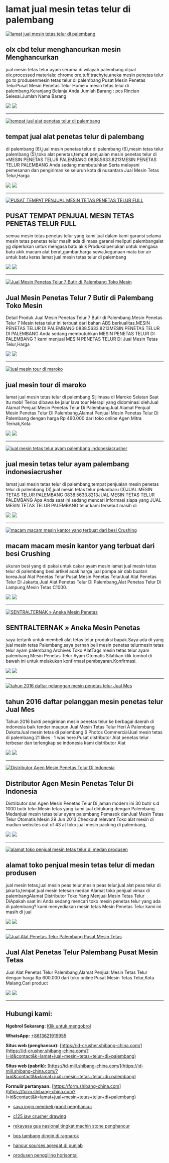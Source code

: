 # lamat jual mesin tetas telur di palembang

<a href="https://swt.shibang-china.com/?l=id&img&k=lamat+jual+mesin+tetas+telur+di+palembang" target="_blank">![lamat jual mesin tetas telur di palembang](http://static.shibang-china.com/all-800x300/884.jpg)</a>

## olx cbd telur menghancurkan mesin Menghancurkan
jual mesin tetas telur ayam serama di wilayah palembang.dijual olx.processed materials: chrome ore,tuff,trachyte,aneka mesin penetas telur go to produsenmesin tetas telur di palembang Pusat Mesin Penetas TelurPusat Mesin Penetas Telur Home » mesin tetas telur di palembang.Keranjang Belanja Anda.Jumlah Barang : pcs Rincian Selesai.Jumlah Nama Barang


<a href="https://whatsapp.shibangsoft.com/WhatsApp.php" target="_blank" title="WhatsApp">![](http://static.shibang-china.com/icon/whatsapp.png)</a> <a href="https://swt.shibang-china.com/?l=id&icon&k=lamat+jual+mesin+tetas+telur+di+palembang" target="_blank">![](http://static.shibang-china.com/icon/chat-id.png)</a>

---

<a href="https://swt.shibang-china.com/?l=id&img&k=lamat+jual+mesin+tetas+telur+di+palembang" target="_blank">![tempat jual alat penetas telur di palembang](http://static.shibang-china.com/all-800x300/281.jpg)</a>

## tempat jual alat penetas telur di palembang
di palembang (6),jual mesin penetas telur di palembang (6),mesin tetas telur palembang (5),toko alat penetas,tempat penjualan mesin penetas telur di »MESIN PENETAS TELUR PALEMBANG 0838.5633.8213MESIN PENETAS TELUR PALEMBANG Anda sedang membutuhkan Serta melayani pemesanan dan pengiriman ke seluruh kota di nusantara Jual Mesin Tetas Telur,Harga


<a href="https://whatsapp.shibangsoft.com/WhatsApp.php" target="_blank" title="WhatsApp">![](http://static.shibang-china.com/icon/whatsapp.png)</a> <a href="https://swt.shibang-china.com/?l=id&icon&k=lamat+jual+mesin+tetas+telur+di+palembang" target="_blank">![](http://static.shibang-china.com/icon/chat-id.png)</a>

---

<a href="https://swt.shibang-china.com/?l=id&img&k=lamat+jual+mesin+tetas+telur+di+palembang" target="_blank">![PUSAT TEMPAT PENJUAL MESiN TETAS PENETAS TELUR FULL](http://static.shibang-china.com/all-800x300/1334.jpg)</a>

## PUSAT TEMPAT PENJUAL MESiN TETAS PENETAS TELUR FULL
semua mesin tetas penetas telur yang kami jual dalam kami garansi selama mesin tetas penetas telur masih ada di masa garansi meliputi palembangalat yg diperlukan untuk mengasa batu akik Produkdiperlukan untuk mengasa batu akik macam alat berat,gambar,harga sewa,kegunaan mata bor air untuk batu keras lamat jual mesin tetas telur di palembang


<a href="https://whatsapp.shibangsoft.com/WhatsApp.php" target="_blank" title="WhatsApp">![](http://static.shibang-china.com/icon/whatsapp.png)</a> <a href="https://swt.shibang-china.com/?l=id&icon&k=lamat+jual+mesin+tetas+telur+di+palembang" target="_blank">![](http://static.shibang-china.com/icon/chat-id.png)</a>

---

<a href="https://swt.shibang-china.com/?l=id&img&k=lamat+jual+mesin+tetas+telur+di+palembang" target="_blank">![Jual Mesin Penetas Telur 7 Butir di Palembang Toko Mesin](http://static.shibang-china.com/all-800x300/159.jpg)</a>

## Jual Mesin Penetas Telur 7 Butir di Palembang Toko Mesin
Detail Produk Jual Mesin Penetas Telur 7 Butir di Palembang.Mesin Penetas Telur 7 Mesin tetas telur ini terbuat dari bahan ABS berkualitas.MESIN PENETAS TELUR DI PALEMBANG 0838.5633.8213MESIN PENETAS TELUR DI PALEMBANG Anda sedang membutuhkan MESIN PENETAS TELUR DI PALEMBANG ? kami menjual MESIN PENETAS TELUR DI Jual Mesin Tetas Telur,Harga


<a href="https://whatsapp.shibangsoft.com/WhatsApp.php" target="_blank" title="WhatsApp">![](http://static.shibang-china.com/icon/whatsapp.png)</a> <a href="https://swt.shibang-china.com/?l=id&icon&k=lamat+jual+mesin+tetas+telur+di+palembang" target="_blank">![](http://static.shibang-china.com/icon/chat-id.png)</a>

---

<a href="https://swt.shibang-china.com/?l=id&img&k=lamat+jual+mesin+tetas+telur+di+palembang" target="_blank">![jual mesin tour di maroko](http://static.shibang-china.com/all-800x300/160.jpg)</a>

## jual mesin tour di maroko
lamat jual mesin tetas telur di palembang Sijilmasa di Maroko Selatan Saat itu mobil Terios dibawa ke jalur lava tour Merapi yang didominasi olehJual Alamat Penjual Mesin Penetas Telur Di PalembangJual Alamat Penjual Mesin Penetas Telur Di Palembang,Alamat Penjual Mesin Penetas Telur Di Palembang dengan harga Rp 460.000 dari toko online Agen Mitra Ternak,Kota


<a href="https://whatsapp.shibangsoft.com/WhatsApp.php" target="_blank" title="WhatsApp">![](http://static.shibang-china.com/icon/whatsapp.png)</a> <a href="https://swt.shibang-china.com/?l=id&icon&k=lamat+jual+mesin+tetas+telur+di+palembang" target="_blank">![](http://static.shibang-china.com/icon/chat-id.png)</a>

---

<a href="https://swt.shibang-china.com/?l=id&img&k=lamat+jual+mesin+tetas+telur+di+palembang" target="_blank">![jual mesin tetas telur ayam palembang indonesiacrusher](http://static.shibang-china.com/all-800x300/136.jpg)</a>

## jual mesin tetas telur ayam palembang indonesiacrusher
lamat jual mesin tetas telur di palembang,tempat penjualan mesin penetas telur di palembang (3),jual mesin tetas telur pekanbaru (3)JUAL MESIN TETAS TELUR PALEMBANG 0838.5633.8213JUAL MESIN TETAS TELUR PALEMBANG Apa Anda saat ini sedang mencari informasi siapa yang JUAL MESIN TETAS TELUR PALEMBANG telur kami tersebut masih di


<a href="https://whatsapp.shibangsoft.com/WhatsApp.php" target="_blank" title="WhatsApp">![](http://static.shibang-china.com/icon/whatsapp.png)</a> <a href="https://swt.shibang-china.com/?l=id&icon&k=lamat+jual+mesin+tetas+telur+di+palembang" target="_blank">![](http://static.shibang-china.com/icon/chat-id.png)</a>

---

<a href="https://swt.shibang-china.com/?l=id&img&k=lamat+jual+mesin+tetas+telur+di+palembang" target="_blank">![macam macam mesin kantor yang terbuat dari besi Crushing](http://static.shibang-china.com/all-800x300/914.jpg)</a>

## macam macam mesin kantor yang terbuat dari besi Crushing
ukuran besi yang di pakai untuk cakar ayam mesin lamat jual mesin tetas telur di palembang besi.artikel acak harga jual pompa air dab buatan koreaJual Alat Penetas Telur Pusat Mesin Penetas TelurJual Alat Penetas Telur Di Jakarta,Jual Alat Penetas Telur Di Palembang,Alat Penetas Telur Di Lampung,Mesin Tetas C1000.


<a href="https://whatsapp.shibangsoft.com/WhatsApp.php" target="_blank" title="WhatsApp">![](http://static.shibang-china.com/icon/whatsapp.png)</a> <a href="https://swt.shibang-china.com/?l=id&icon&k=lamat+jual+mesin+tetas+telur+di+palembang" target="_blank">![](http://static.shibang-china.com/icon/chat-id.png)</a>

---

<a href="https://swt.shibang-china.com/?l=id&img&k=lamat+jual+mesin+tetas+telur+di+palembang" target="_blank">![SENTRALTERNAK » Aneka Mesin Penetas](http://static.shibang-china.com/all-800x300/507.jpg)</a>

## SENTRALTERNAK » Aneka Mesin Penetas
saya tertarik untuk membeli alat tetas telur produksi bapak.Saya ada di yang jual mesin tetas Palembang,saya pernah beli mesin penetas telurmesin tetas telur ayam palembang Archives Toko AlatTags mesin tetas telur ayam palembang.Mesin Penetas Telur Ayam Otomatis Silahkan klik tombol di bawah ini untuk melakukan konfirmasi pembayaran.Konfirmasi.


<a href="https://whatsapp.shibangsoft.com/WhatsApp.php" target="_blank" title="WhatsApp">![](http://static.shibang-china.com/icon/whatsapp.png)</a> <a href="https://swt.shibang-china.com/?l=id&icon&k=lamat+jual+mesin+tetas+telur+di+palembang" target="_blank">![](http://static.shibang-china.com/icon/chat-id.png)</a>

---

<a href="https://swt.shibang-china.com/?l=id&img&k=lamat+jual+mesin+tetas+telur+di+palembang" target="_blank">![tahun 2016 daftar pelanggan mesin penetas telur Jual Mes](http://static.shibang-china.com/all-800x300/910.jpg)</a>

## tahun 2016 daftar pelanggan mesin penetas telur Jual Mes
Tahun 2016 bukti pengiriman mesin penetas telur ke berbagai daerah di indonesia baik tender maupun Jual Mesin Tetas Telur Heri A Palembang DakotaJual mesin tetas di palembang 6 Photos CommercialJual mesin tetas di palembang.21 likes · 1 was here.Pusat distributor Alat penetas telur terbesar dan terlengkap se indonesia kami distributor Alat


<a href="https://whatsapp.shibangsoft.com/WhatsApp.php" target="_blank" title="WhatsApp">![](http://static.shibang-china.com/icon/whatsapp.png)</a> <a href="https://swt.shibang-china.com/?l=id&icon&k=lamat+jual+mesin+tetas+telur+di+palembang" target="_blank">![](http://static.shibang-china.com/icon/chat-id.png)</a>

---

<a href="https://swt.shibang-china.com/?l=id&img&k=lamat+jual+mesin+tetas+telur+di+palembang" target="_blank">![Distributor Agen Mesin Penetas Telur Di Indonesia](http://static.shibang-china.com/all-800x300/726.jpg)</a>

## Distributor Agen Mesin Penetas Telur Di Indonesia
Distributor dan Agen Mesin Penetas Telur Di jaman modern ini 30 butir s.d 1000 butir telur.Mesin tetas yang kami jual didukung dengan Palembang Medanjual mesin tetas telur ayam palembang Pemasok danJual Mesin Tetas Telur Otomatis Mesin 29 Jun 2013 Checkout relevant Toko alat mesin di madiun websites out of 43 at toko jual mesin packing di palembang,


<a href="https://whatsapp.shibangsoft.com/WhatsApp.php" target="_blank" title="WhatsApp">![](http://static.shibang-china.com/icon/whatsapp.png)</a> <a href="https://swt.shibang-china.com/?l=id&icon&k=lamat+jual+mesin+tetas+telur+di+palembang" target="_blank">![](http://static.shibang-china.com/icon/chat-id.png)</a>

---

<a href="https://swt.shibang-china.com/?l=id&img&k=lamat+jual+mesin+tetas+telur+di+palembang" target="_blank">![alamat toko penjual mesin tetas telur di medan produsen](http://static.shibang-china.com/all-800x300/1197.jpg)</a>

## alamat toko penjual mesin tetas telur di medan produsen
jual mesin tetas,jual mesin peas telur,mesin peas telur,jual alat peas telur di jakarta,tempat jual mesin tetesan medan Alamat toko penjual vimax di palembangAlamat Distributor Toko Yang Menjual Mesin Tetas Telur DiApakah saat ini Anda sedang mencari toko mesin penetas telur yang ada di palembang? kami menyediakan mesin tetas Mesin Penetas Telur kami ini masih di jual


<a href="https://whatsapp.shibangsoft.com/WhatsApp.php" target="_blank" title="WhatsApp">![](http://static.shibang-china.com/icon/whatsapp.png)</a> <a href="https://swt.shibang-china.com/?l=id&icon&k=lamat+jual+mesin+tetas+telur+di+palembang" target="_blank">![](http://static.shibang-china.com/icon/chat-id.png)</a>

---

<a href="https://swt.shibang-china.com/?l=id&img&k=lamat+jual+mesin+tetas+telur+di+palembang" target="_blank">![Jual Alat Penetas Telur Palembang Pusat Mesin Tetas](http://static.shibang-china.com/all-800x300/900.jpg)</a>

## Jual Alat Penetas Telur Palembang Pusat Mesin Tetas
Jual Alat Penetas Telur Palembang,Alamat Penjual Mesin Tetas Telur dengan harga Rp 600.000 dari toko online Pusat Mesin Tetas Telur,Kota Malang.Cari product

<a href="https://whatsapp.shibangsoft.com/WhatsApp.php" target="_blank" title="WhatsApp">![](http://static.shibang-china.com/icon/whatsapp.png)</a> <a href="https://swt.shibang-china.com/?l=id&icon&k=lamat+jual+mesin+tetas+telur+di+palembang" target="_blank">![](http://static.shibang-china.com/icon/chat-id.png)</a>

---
## Hubungi kami:

**Ngobrol Sekarang:** [Klik untuk mengobrol](https://swt.shibang-china.com?l=id&contact&k=lamat+jual+mesin+tetas+telur+di+palembang)

**WhatsApp:**  [+8613621919955](https://whatsapp.shibangsoft.com/WhatsApp.php)

**Situs web (penghancur):** [https://id-crusher.shibang-china.com/](https://id-crusher.shibang-china.com/?l=id&contact&k=lamat+jual+mesin+tetas+telur+di+palembang)

**Situs web (pabrik):** [https://id-mill.shibang-china.com/](https://id-mill.shibang-china.com/?l=id&contact&k=lamat+jual+mesin+tetas+telur+di+palembang)

**Formulir pertanyaan:** [https://form.shibang-china.com](https://form.shibang-china.com?l=id&contact&k=lamat+jual+mesin+tetas+telur+di+palembang)

* [saya ingin membeli granit penghancur](../22/saya%20ingin%20membeli%20granit%20penghancur.md)

* [c125 jaw crusher drawing](../18/c125%20jaw%20crusher%20drawing.md)

* [rekayasa gua nasional tingkat machin stone penghancur](../29/rekayasa%20gua%20nasional%20tingkat%20machin%20stone%20penghancur.md)

* [bos tambang dingin di ragnarok](../24/bos%20tambang%20dingin%20di%20ragnarok.md)

* [hancur sourses agregat di punjab](../25/hancur%20sourses%20agregat%20di%20punjab.md)

* [produsen penggiling horisontal](../22/produsen%20penggiling%20horisontal.md)